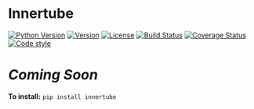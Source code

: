 # Innertube

[![Python Version](https://img.shields.io/badge/python-3.6%20%7C%203.7%20%7C%203.8%20%7C%20PyPy-blue)](https://img.shields.io/badge/python-3.6%20%7C%203.7%20%7C%203.8%20%7C%20PyPy-blue)
[![Version](https://img.shields.io/pypi/v/innertube.svg)](https://pypi.org/project/innertube/)
[![License](https://img.shields.io/badge/License-BSD%203--Clause-blue.svg)](https://github.com/eriknw/innertube/blob/master/LICENSE)
[![Build Status](https://travis-ci.org/eriknw/innertube.svg?branch=master)](https://travis-ci.org/eriknw/innertube)
[![Coverage Status](https://coveralls.io/repos/eriknw/innertube/badge.svg?branch=master)](https://coveralls.io/r/eriknw/innertube)
[![Code style](https://img.shields.io/badge/code%20style-black-000000.svg)](https://github.com/psf/black)

# *Coming Soon*

**To install:** `pip install innertube`
